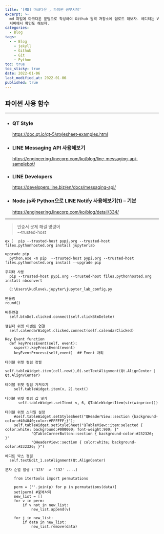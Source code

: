 ```yaml
---
title: '[MD] 마크다운 , 파이썬 공부시작'
excerpt: >-
  md 파일에 마크다운 문법으로 작성하여 Github 원격 저장소에 업로드 해보자. 에디터는 Visual Studio code 사용! 로컬
  서버에서 확인도 해보자. 
categories:
  - Blog
tags:
  - - Blog
    - jekyll
    - Github
    - Git
    - Python
toc: true
toc_sticky: true
date: 2022-01-06
last_modified_at: 2022-01-06
published: true
---
```


## 파이썬 사용 함수
***
- ### QT Style  
  <https://doc.qt.io/qt-5/stylesheet-examples.html>
- ### LINE Messaging API 사용해보기
  <https://engineering.linecorp.com/ko/blog/line-messaging-api-samplebot/>
- ### LINE Developers
  <https://developers.line.biz/en/docs/messaging-api/>
- ### Node.js와 Python으로 LINE Notify 사용해보기(1) – 기본
  <https://engineering.linecorp.com/ko/blog/detail/334/>

***
> 인증서 문제 해결 명령어  
--trusted-host  
```
ex )  pip --trusted-host pypi.org --trusted-host files.pythonhosted.org install jupyterlab 
```

```
upgrade pip    
  python.exe -m pip  --trusted-host pypi.org --trusted-host files.pythonhosted.org install --upgrade pip  
```

```
주피터 사용
  pip --trusted-host pypi.org --trusted-host files.pythonhosted.org install nbconvert

  C:\Users\kudlove\.jupyter\jupyter_lab_config.py
```


```
반올림  
round() 
```

```
버튼연결  
  self.btnDel.clicked.connect(self.clickBtnDelete)
```

```
캘린더 위젯 이벤트 연결  
  self.calendarWidget.clicked.connect(self.calendarClicked)
```

``` 
Key Event function
  def keyPressEvent(self, event):        
    super().keyPressEvent(event)
    keyEventProcess(self,event)  ## Event 처리 

```

```
테이블 위젯 컬럼 정렬    
    self.tableWidget.item(cell.row(),0).setTextAlignment(Qt.AlignCenter | Qt.AlignVCenter)

테이블 위젯 컬럼 가져오기  
    self.tableWidget.item(v, 2).text()

테이블 위젯 컬럼 값 넣기  
      self.tableWidget.setItem( v, 6, QTableWidgetItem(str(winprice)))

테이블 위젯 스타일 설정  
    #self.tableWidget.setStyleSheet("QHeaderView::section {background-color:#404040;color:#FFFFFF;}"); 
    self.tableWidget.setStyleSheet("QTableView::item:selected { color:white; background:#000000; font-weight:900; }"
            "QTableCornerButton::section { background-color:#232326; }"
            "QHeaderView::section { color:white; background-color:#232326; }")
```

```
에디트 박스 정렬
  self.textEdit_1.setAlignment(Qt.AlignCenter) 

```

```
문자 순열 발생 ('123' -> '132' ....)

    from itertools import permutations

    perm = [''.join(p) for p in permutations(data)]
    set(perm) #중복삭제    
    new_list = []    
    for v in perm:    
        if v not in new_list:
            new_list.append(v)        

    for j in new_list:
        if data in new_list:
            new_list.remove(data)
```